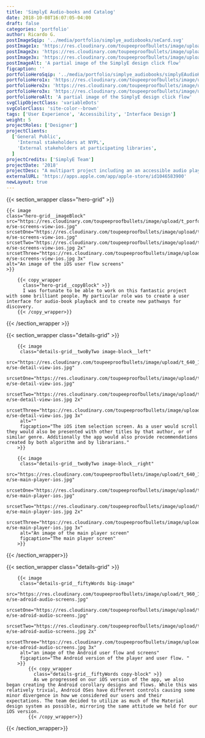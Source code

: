 ```yaml
---
title: 'SimplyE Audio-books and Catalog'
date: 2018-10-08T16:07:05-04:00
draft: false
categories: 'portfolio'
author: Ricardo G.
postImageSqip: '../media/portfolio/simplye_audiobooks/seCard.svg'
postImage1x: 'https://res.cloudinary.com/toupeeproofbullets/image/upload/t_hp_portfolio/v1581611954/simply-e/simplyE-audioBookPlayerHP.jpg'
postImage2x: 'https://res.cloudinary.com/toupeeproofbullets/image/upload/t_hp_portfolio_2x/v1581611954/simply-e/simplyE-audioBookPlayerHP.jpg'
postImage3x: 'https://res.cloudinary.com/toupeeproofbullets/image/upload/t_hp_portfolio_3x/v1581611954/simply-e/simplyE-audioBookPlayerHP.jpg'
postImageAlt: 'A partial image of the SimplyE design click flow'
figcaption: ''
portfolioHeroSqip: '../media/portfolio/simplye_audiobooks/simplyEAudioHeroSqip.svg'
portfolioHero1x: 'https://res.cloudinary.com/toupeeproofbullets/image/upload/t_porfolio_hero_1280_1x/v1582837490/simply-e/se-screens-view-ios.jpg'
portfolioHero2x: 'https://res.cloudinary.com/toupeeproofbullets/image/upload/t_porfolio_hero_1280_2x/v1582837490/simply-e/se-screens-view-ios.jpg'
portfolioHero3x: 'https://res.cloudinary.com/toupeeproofbullets/image/upload/t_porfolio_hero_1280_3x/v1582837490/simply-e/se-screens-view-ios.jpg'
portfolioHeroAlt: 'A partial image of the SimplyE design click flow'
svgClipObjectClass: 'variableDots'
svgColorClass: 'site-color--brown'
tags: ['User Experience', 'Accessibility', 'Interface Design']
weight: 5
projectRoles: ['Designer']
projectClients:
  ['General Public',
    'Internal stakeholders at NYPL',
    'External stakeholders at participating libraries',
  ]
projectCredits: ['SimplyE Team']
projectDate: '2018'
projectDesc: "A multipart project including an an accessible audio player interface and catalog for accessing audio book content"
externalURL: 'https://apps.apple.com/app/apple-store/id1046583900'
newLayout: true
---
```


{{< section_wrapper class="hero-grid" >}}

    {{< image
    class="hero-grid__imageBlock"
    src="https://res.cloudinary.com/toupeeproofbullets/image/upload/t_porfolio_hero_1280_1x/v1582837490/simply-e/se-screens-view-ios.jpg"
    srcsetOne="https://res.cloudinary.com/toupeeproofbullets/image/upload/t_porfolio_hero_1280_1x/v1582837490/simply-e/se-screens-view-ios.jpg"
    srcsetTwo="https://res.cloudinary.com/toupeeproofbullets/image/upload/t_porfolio_hero_1280_2x/v1582837490/simply-e/se-screens-view-ios.jpg 2x"
    srcsetThree="https://res.cloudinary.com/toupeeproofbullets/image/upload/t_porfolio_hero_1280_3x/v1582837490/simply-e/se-screens-view-ios.jpg 3x"
    alt="An image of the iOS user flow screens"
    >}}

        {{< copy_wrapper
          class="hero-grid__copyBlock" >}}
          I was fortunate to be able to work on this fantastic project with some brilliant people. My particular role was to create a user interface for audio-book playback and to create new pathways for discovery.
        {{< /copy_wrapper>}}

{{< /section_wrapper >}}

{{< section_wrapper class="details-grid" >}}

        {{< image
         class="details-grid__twoByTwo image-block__left"
         src="https://res.cloudinary.com/toupeeproofbullets/image/upload/t_640_1x/v1582830616/simply-e/se-detail-view-ios.jpg"
         srcsetOne="https://res.cloudinary.com/toupeeproofbullets/image/upload/t_640_1x/v1582830616/simply-e/se-detail-view-ios.jpg"
         srcsetTwo="https://res.cloudinary.com/toupeeproofbullets/image/upload/t_640_2x/v1582830616/simply-e/se-detail-view-ios.jpg 2x"
         srcsetThree="https://res.cloudinary.com/toupeeproofbullets/image/upload/t_640_3x/v1582830616/simply-e/se-detail-view-ios.jpg 3x"
         alt=""
         figcaption="The iOS item selection screen. As a user would scroll they would also be presented with other titles by that author, or of similar genre. Additionally the app would also provide recommendations created by both algorithm and by librarians."
        >}}

        {{< image
         class="details-grid__twoByTwo image-block__right"
         src="https://res.cloudinary.com/toupeeproofbullets/image/upload/t_640_1x/v1582830616/simply-e/se-main-player-ios.jpg"
         srcsetOne="https://res.cloudinary.com/toupeeproofbullets/image/upload/t_640_1x/v1582830616/simply-e/se-main-player-ios.jpg"
         srcsetTwo="https://res.cloudinary.com/toupeeproofbullets/image/upload/t_640_2x/v1582830616/simply-e/se-main-player-ios.jpg 2x"
         srcsetThree="https://res.cloudinary.com/toupeeproofbullets/image/upload/t_640_2x/v1582830616/simply-e/se-main-player-ios.jpg 3x"
         alt="An image of the main player screen"
         figcaption="The main player screen"
        >}}

{{< /section_wrapper>}}

{{< section_wrapper class="details-grid" >}}

        {{< image
         class="details-grid__fiftyWords big-image"
         src="https://res.cloudinary.com/toupeeproofbullets/image/upload/t_960_1x/v1582831627/simply-e/se-adroid-audio-screens.jpg"
         srcsetOne="https://res.cloudinary.com/toupeeproofbullets/image/upload/t_960_1x/v1582831627/simply-e/se-adroid-audio-screens.jpg"
         srcsetTwo="https://res.cloudinary.com/toupeeproofbullets/image/upload/t_960_2x/v1582831627/simply-e/se-adroid-audio-screens.jpg 2x"
         srcsetThree="https://res.cloudinary.com/toupeeproofbullets/image/upload/t_960_3x/v1582831627/simply-e/se-adroid-audio-screens.jpg 3x"
         alt="an image of the Android user flow and screens"
         figcaption="The Android version of the player and user flow. "
        >}}
            {{< copy_wrapper
              class="details-grid__fiftyWords copy-block" >}}
              As we progressed on our iOS version of the app, we also began creating the Android corollary designs and flows. While this was relatively trivial, Android OSes have different controls causing some minor divergence in how we considered our users and their expectations. The team decided to utilize as much of the Material design system as possible, mirroring the same attitude we held for our iOS version.
            {{< /copy_wrapper>}}
{{< /section_wrapper>}}